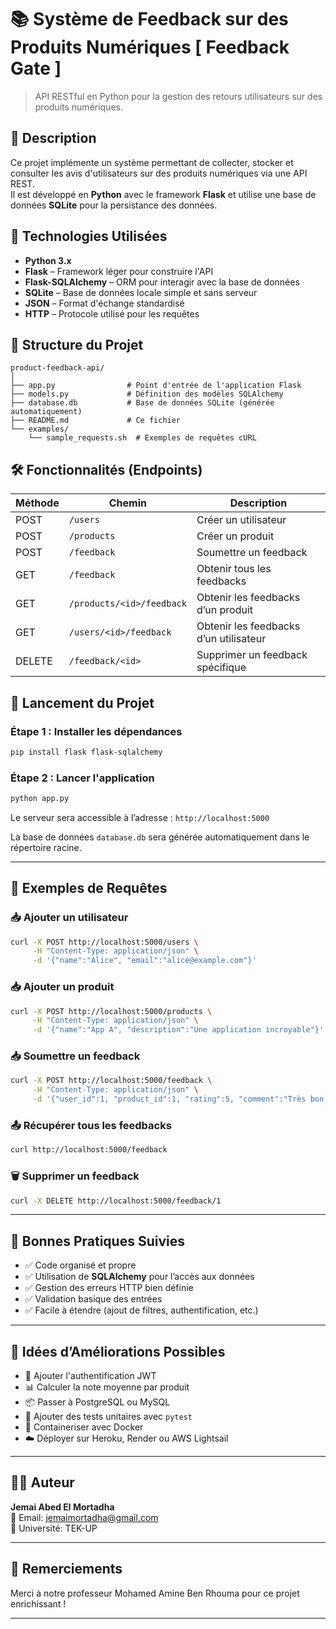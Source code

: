 # 📚 Système de Feedback sur des Produits Numériques [ Feedback Gate ]

> API RESTful en Python pour la gestion des retours utilisateurs sur des produits numériques.

## 🧾 Description

Ce projet implémente un système permettant de collecter, stocker et consulter les avis d'utilisateurs sur des produits numériques via une API REST.  
Il est développé en **Python** avec le framework **Flask** et utilise une base de données **SQLite** pour la persistance des données.

## 🔧 Technologies Utilisées

- **Python 3.x**
- **Flask** – Framework léger pour construire l'API
- **Flask-SQLAlchemy** – ORM pour interagir avec la base de données
- **SQLite** – Base de données locale simple et sans serveur
- **JSON** – Format d'échange standardisé
- **HTTP** – Protocole utilisé pour les requêtes

## 📁 Structure du Projet

```
product-feedback-api/
│
├── app.py                # Point d'entrée de l'application Flask
├── models.py             # Définition des modèles SQLAlchemy
├── database.db           # Base de données SQLite (générée automatiquement)
├── README.md             # Ce fichier
└── examples/
    └── sample_requests.sh  # Exemples de requêtes cURL
```

## 🛠️ Fonctionnalités (Endpoints)

| Méthode | Chemin                        | Description                             |
|--------|-------------------------------|-----------------------------------------|
| POST   | `/users`                      | Créer un utilisateur                    |
| POST   | `/products`                   | Créer un produit                        |
| POST   | `/feedback`                   | Soumettre un feedback                   |
| GET    | `/feedback`                   | Obtenir tous les feedbacks              |
| GET    | `/products/<id>/feedback`     | Obtenir les feedbacks d’un produit      |
| GET    | `/users/<id>/feedback`        | Obtenir les feedbacks d’un utilisateur  |
| DELETE | `/feedback/<id>`              | Supprimer un feedback spécifique        |

## 🚀 Lancement du Projet

### Étape 1 : Installer les dépendances

```bash
pip install flask flask-sqlalchemy
```

### Étape 2 : Lancer l'application

```bash
python app.py
```

Le serveur sera accessible à l’adresse : `http://localhost:5000`

La base de données `database.db` sera générée automatiquement dans le répertoire racine.

---

## 🧪 Exemples de Requêtes

### 📥 Ajouter un utilisateur

```bash
curl -X POST http://localhost:5000/users \
     -H "Content-Type: application/json" \
     -d '{"name":"Alice", "email":"alice@example.com"}'
```

### 📥 Ajouter un produit

```bash
curl -X POST http://localhost:5000/products \
     -H "Content-Type: application/json" \
     -d '{"name":"App A", "description":"Une application incroyable"}'
```

### 📥 Soumettre un feedback

```bash
curl -X POST http://localhost:5000/feedback \
     -H "Content-Type: application/json" \
     -d '{"user_id":1, "product_id":1, "rating":5, "comment":"Très bon produit!"}'
```

### 📤 Récupérer tous les feedbacks

```bash
curl http://localhost:5000/feedback
```

### 🗑️ Supprimer un feedback

```bash
curl -X DELETE http://localhost:5000/feedback/1
```

---

## 🧼 Bonnes Pratiques Suivies

- ✅ Code organisé et propre
- ✅ Utilisation de **SQLAlchemy** pour l’accès aux données
- ✅ Gestion des erreurs HTTP bien définie
- ✅ Validation basique des entrées
- ✅ Facile à étendre (ajout de filtres, authentification, etc.)

---

## 🧩 Idées d’Améliorations Possibles

- 🔐 Ajouter l'authentification JWT
- 📊 Calculer la note moyenne par produit
- 📦 Passer à PostgreSQL ou MySQL
- 🧪 Ajouter des tests unitaires avec `pytest`
- 🐳 Containeriser avec Docker
- ☁️ Déployer sur Heroku, Render ou AWS Lightsail

---

## 👨‍💻 Auteur

**Jemai Abed El Mortadha**  
📧 Email: jemaimortadha@gmail.com  
🏫 Université: TEK-UP

---

## 📢 Remerciements

Merci à notre professeur Mohamed Amine Ben Rhouma pour ce projet enrichissant !

---
